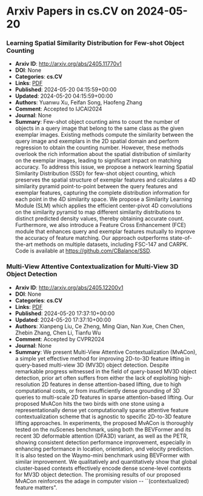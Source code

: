 # Arxiv Papers in cs.CV on 2024-05-20
### Learning Spatial Similarity Distribution for Few-shot Object Counting
- **Arxiv ID**: http://arxiv.org/abs/2405.11770v1
- **DOI**: None
- **Categories**: **cs.CV**
- **Links**: [PDF](http://arxiv.org/pdf/2405.11770v1)
- **Published**: 2024-05-20 04:15:59+00:00
- **Updated**: 2024-05-20 04:15:59+00:00
- **Authors**: Yuanwu Xu, Feifan Song, Haofeng Zhang
- **Comment**: Accepted to IJCAI2024
- **Journal**: None
- **Summary**: Few-shot object counting aims to count the number of objects in a query image that belong to the same class as the given exemplar images. Existing methods compute the similarity between the query image and exemplars in the 2D spatial domain and perform regression to obtain the counting number. However, these methods overlook the rich information about the spatial distribution of similarity on the exemplar images, leading to significant impact on matching accuracy. To address this issue, we propose a network learning Spatial Similarity Distribution (SSD) for few-shot object counting, which preserves the spatial structure of exemplar features and calculates a 4D similarity pyramid point-to-point between the query features and exemplar features, capturing the complete distribution information for each point in the 4D similarity space. We propose a Similarity Learning Module (SLM) which applies the efficient center-pivot 4D convolutions on the similarity pyramid to map different similarity distributions to distinct predicted density values, thereby obtaining accurate count. Furthermore, we also introduce a Feature Cross Enhancement (FCE) module that enhances query and exemplar features mutually to improve the accuracy of feature matching. Our approach outperforms state-of-the-art methods on multiple datasets, including FSC-147 and CARPK. Code is available at https://github.com/CBalance/SSD.



### Multi-View Attentive Contextualization for Multi-View 3D Object Detection
- **Arxiv ID**: http://arxiv.org/abs/2405.12200v1
- **DOI**: None
- **Categories**: **cs.CV**
- **Links**: [PDF](http://arxiv.org/pdf/2405.12200v1)
- **Published**: 2024-05-20 17:37:10+00:00
- **Updated**: 2024-05-20 17:37:10+00:00
- **Authors**: Xianpeng Liu, Ce Zheng, Ming Qian, Nan Xue, Chen Chen, Zhebin Zhang, Chen Li, Tianfu Wu
- **Comment**: Accepted by CVPR2024
- **Journal**: None
- **Summary**: We present Multi-View Attentive Contextualization (MvACon), a simple yet effective method for improving 2D-to-3D feature lifting in query-based multi-view 3D (MV3D) object detection. Despite remarkable progress witnessed in the field of query-based MV3D object detection, prior art often suffers from either the lack of exploiting high-resolution 2D features in dense attention-based lifting, due to high computational costs, or from insufficiently dense grounding of 3D queries to multi-scale 2D features in sparse attention-based lifting. Our proposed MvACon hits the two birds with one stone using a representationally dense yet computationally sparse attentive feature contextualization scheme that is agnostic to specific 2D-to-3D feature lifting approaches. In experiments, the proposed MvACon is thoroughly tested on the nuScenes benchmark, using both the BEVFormer and its recent 3D deformable attention (DFA3D) variant, as well as the PETR, showing consistent detection performance improvement, especially in enhancing performance in location, orientation, and velocity prediction. It is also tested on the Waymo-mini benchmark using BEVFormer with similar improvement. We qualitatively and quantitatively show that global cluster-based contexts effectively encode dense scene-level contexts for MV3D object detection. The promising results of our proposed MvACon reinforces the adage in computer vision -- ``(contextualized) feature matters".



